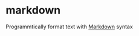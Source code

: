 # markdown

Programmtically format text with [Markdown](https://en.wikipedia.org/wiki/Markdown) syntax
